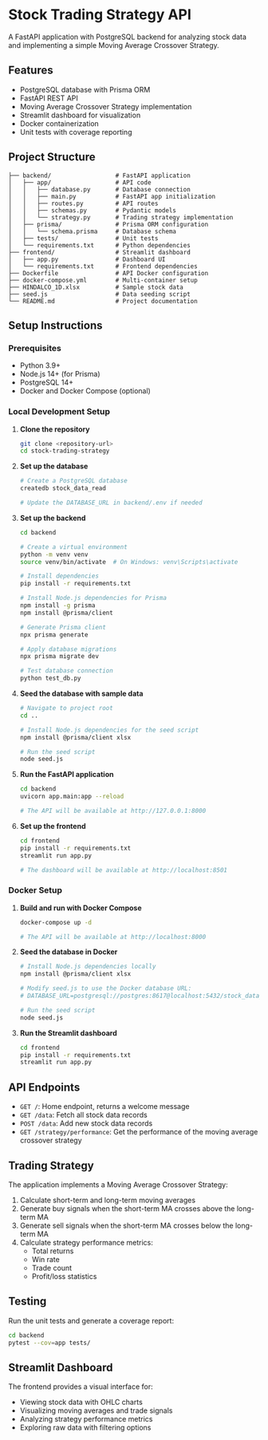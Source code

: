 # Stock Trading Strategy API

A FastAPI application with PostgreSQL backend for analyzing stock data and implementing a simple Moving Average Crossover Strategy.

## Features

* PostgreSQL database with Prisma ORM
* FastAPI REST API
* Moving Average Crossover Strategy implementation
* Streamlit dashboard for visualization
* Docker containerization
* Unit tests with coverage reporting

## Project Structure

```
├── backend/                  # FastAPI application
│   ├── app/                  # API code
│   │   ├── database.py       # Database connection
│   │   ├── main.py           # FastAPI app initialization
│   │   ├── routes.py         # API routes
│   │   ├── schemas.py        # Pydantic models
│   │   └── strategy.py       # Trading strategy implementation
│   ├── prisma/               # Prisma ORM configuration
│   │   └── schema.prisma     # Database schema
│   ├── tests/                # Unit tests
│   └── requirements.txt      # Python dependencies
├── frontend/                 # Streamlit dashboard
│   ├── app.py                # Dashboard UI
│   └── requirements.txt      # Frontend dependencies
├── Dockerfile                # API Docker configuration
├── docker-compose.yml        # Multi-container setup
├── HINDALCO_1D.xlsx          # Sample stock data
├── seed.js                   # Data seeding script
└── README.md                 # Project documentation
```

## Setup Instructions

### Prerequisites

* Python 3.9+
* Node.js 14+ (for Prisma)
* PostgreSQL 14+
* Docker and Docker Compose (optional)

### Local Development Setup

1. **Clone the repository**
   ```bash
   git clone <repository-url>
   cd stock-trading-strategy
   ```
2. **Set up the database**
   ```bash
   # Create a PostgreSQL database
   createdb stock_data_read

   # Update the DATABASE_URL in backend/.env if needed
   ```
3. **Set up the backend**
   ```bash
   cd backend

   # Create a virtual environment
   python -m venv venv
   source venv/bin/activate  # On Windows: venv\Scripts\activate

   # Install dependencies
   pip install -r requirements.txt

   # Install Node.js dependencies for Prisma
   npm install -g prisma
   npm install @prisma/client

   # Generate Prisma client
   npx prisma generate

   # Apply database migrations
   npx prisma migrate dev

   # Test database connection
   python test_db.py
   ```
4. **Seed the database with sample data**
   ```bash
   # Navigate to project root
   cd ..

   # Install Node.js dependencies for the seed script
   npm install @prisma/client xlsx

   # Run the seed script
   node seed.js
   ```
5. **Run the FastAPI application**
   ```bash
   cd backend
   uvicorn app.main:app --reload

   # The API will be available at http://127.0.0.1:8000
   ```
6. **Set up the frontend**
   ```bash
   cd frontend
   pip install -r requirements.txt
   streamlit run app.py

   # The dashboard will be available at http://localhost:8501
   ```

### Docker Setup

1. **Build and run with Docker Compose**
   ```bash
   docker-compose up -d

   # The API will be available at http://localhost:8000
   ```
2. **Seed the database in Docker**
   ```bash
   # Install Node.js dependencies locally
   npm install @prisma/client xlsx

   # Modify seed.js to use the Docker database URL:
   # DATABASE_URL=postgresql://postgres:8617@localhost:5432/stock_data_read

   # Run the seed script
   node seed.js
   ```
3. **Run the Streamlit dashboard**
   ```bash
   cd frontend
   pip install -r requirements.txt
   streamlit run app.py
   ```

## API Endpoints

* `GET /`: Home endpoint, returns a welcome message
* `GET /data`: Fetch all stock data records
* `POST /data`: Add new stock data records
* `GET /strategy/performance`: Get the performance of the moving average crossover strategy

## Trading Strategy

The application implements a Moving Average Crossover Strategy:

1. Calculate short-term and long-term moving averages
2. Generate buy signals when the short-term MA crosses above the long-term MA
3. Generate sell signals when the short-term MA crosses below the long-term MA
4. Calculate strategy performance metrics:
   * Total returns
   * Win rate
   * Trade count
   * Profit/loss statistics

## Testing

Run the unit tests and generate a coverage report:

```bash
cd backend
pytest --cov=app tests/
```

## Streamlit Dashboard

The frontend provides a visual interface for:

* Viewing stock data with OHLC charts
* Visualizing moving averages and trade signals
* Analyzing strategy performance metrics
* Exploring raw data with filtering options
